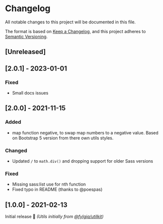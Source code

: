 # Changelog
All notable changes to this project will be documented in this file.

The format is based on [Keep a Changelog](https://keepachangelog.com/en/1.0.0/),
and this project adheres to [Semantic Versioning](https://semver.org/spec/v2.0.0.html).

## [Unreleased]

## [2.0.1] - 2023-01-01
### Fixed
- Small docs issues

## [2.0.0] - 2021-11-15
### Added
- map function negative, to swap map numbers to a negative value.
  Based on Bootstrap 5 version from there own utils styles.

### Changed
- Updated `/` to `math.div()` and dropping support for older Sass versions

### Fixed
- Missing sass:list use for nth function
- Fixed typo in README (thanks to @poespas)

## [1.0.0] - 2021-02-13
Initial release 🎉
_(Utils initially from [@fylgja/utilkit](https://github.com/fylgja/fylgja-utilkit))_
